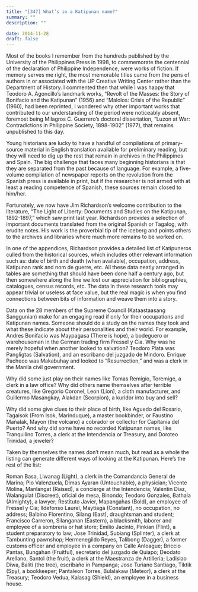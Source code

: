 ```yaml
---
title: "[347] What’s in a Katipunan name?"
summary: ""
description: ""

date: 2014-11-28
draft: false
---
```


Most of the books I remember from the hundreds published by the University of the Philippines Press in 1998, to commemorate the centennial of the declaration of Philippine Independence, were works of fiction. If memory serves me right, the most memorable titles came from the pens of authors in or associated with the UP Creative Writing Center rather than the Department of History. I commented then that while I was happy that Teodoro A. Agoncillo’s landmark works, “Revolt of the Masses: the Story of Bonifacio and the Katipunan” (1956) and “Malolos: Crisis of the Republic” (1960), had been reprinted, I wondered why other important works that contributed to our understanding of the period were noticeably absent, foremost being Milagros C. Guerrero’s doctoral dissertation, “Luzon at War: Contradictions in Philippine Society, 1898-1902” (1977), that remains unpublished to this day.

Young historians are lucky to have a handful of compilations of primary-source material in English translation available for preliminary reading, but they will need to dig up the rest that remain in archives in the Philippines and Spain. The big challenge that faces many beginning historians is that they are separated from the past because of language. For example, a five-volume compilation of newspaper reports on the revolution from the Spanish press is available in print, but if the researcher is not armed with at least a reading competence of Spanish, these sources remain closed to him/her.

Fortunately, we now have Jim Richardson’s welcome contribution to the literature, “The Light of Liberty: Documents and Studies on the Katipunan, 1892-1897,” which saw print last year. Richardson provides a selection of important documents translated from the original Spanish or Tagalog, with erudite notes. His work is the proverbial tip of the iceberg and points others to the archives and libraries where much more remains to be worked on.

In one of the appendices, Richardson provides a detailed list of Katipuneros culled from the historical sources, which includes other relevant information such as: date of birth and death (when available), occupation, address, Katipunan rank and nom de guerre, etc. All these data neatly arranged in tables are something that should have been done half a century ago, but then somewhere along the line we lost our appreciation for bibliographies, catalogues, census records, etc. The data in these research tools may appear trivial or useless at face value, but the real magic is when you find connections between bits of information and weave them into a story.

Data on the 28 members of the Supreme Council (Kataastaasang Sanggunian) make for an engaging read if only for their occupations and Katipunan names. Someone should do a study on the names they took and what these indicate about their personalities and their world. For example, Andres Bonifacio was Maypagasa (There is hope), a bodeguero or warehouseman in the German trading firm Fressel y Cia. Why was he merely hopeful when another looked to salvation? Teodoro Plata was Pangligtas (Salvation), and an escribano del juzgado de Mindoro. Enrique Pacheco was Makabuhay and looked to “Resurrection,” and was a clerk in the Manila civil government.

Why did some just play on their names like Tomas Remigio, Toremige, a clerk in a law office? Why did others name themselves after terrible creatures, like Gregorio Coronel, Leon (Lion), a cloth manufacturer, and Guillermo Masangkay, Alakdan (Scorpion), a kuridor into buy and sell?

Why did some give clues to their place of birth, like Aguedo del Rosario, Tagaisok (From Isok, Marinduque), a master bookbinder, or Faustino Mañalak, Mayon (the volcano) a cobrador or collector for Capitania del Puerto? And why did some have no recorded Katipunan names, like Tranquilino Torres, a clerk at the Intendencia or Treasury, and Doroteo Trinidad, a jeweler?

Taken by themselves the names don’t mean much, but read as a whole the listing can generate different ways of looking at the Katipunan. Here’s the rest of the list:

Roman Basa, Liwanag (Light), a clerk in the Comandancia General de Marina; Pio Valenzuela, Dimas Ayaran (Untouchable), a physician; Vicente Molina, Manlangat (Raised), a concierge at the Intendencia; Valentin Diaz, Walangulat (Discreet), oficial de mesa, Binondo; Teodoro Gonzales, Bathala (Almighty), a lawyer; Restituto Javier, Mapangahas (Bold), an employee of Fressel y Cia; Ildefonso Laurel, Maytiaga (Constant), no occupation, no address; Balbino Florentino, Silang (East), draughtsman and student; Francisco Carreron, Silanganan (Eastern), a blacksmith, laborer and employee of a sombreria or hat store; Emilio Jacinto, Pinkian (Flint), a student preparatory to law; Jose Trinidad, Subiang (Splinter), a clerk at Tambunting pawnshop; Hermenegildo Reyes, Talibong (Dagger), a former customs officer and employee in a company on Calle Anloague; Briccio Pantas, Bungahan (Fruitful), secretario del juzgado de Quiapo; Deodato Arellano, Santol (the fruit), a clerk at the Maestranza de Artilleria; Ladislao Diwa, Baliti (the tree), escribaño in Pampanga; Jose Turiano Santiago, Tiktik (Spy), a bookkeeper; Pantaleon Torres, Bulalakaw (Meteor), a clerk at the Treasury; Teodoro Vedua, Kalasag (Shield), an employee in a business house.
